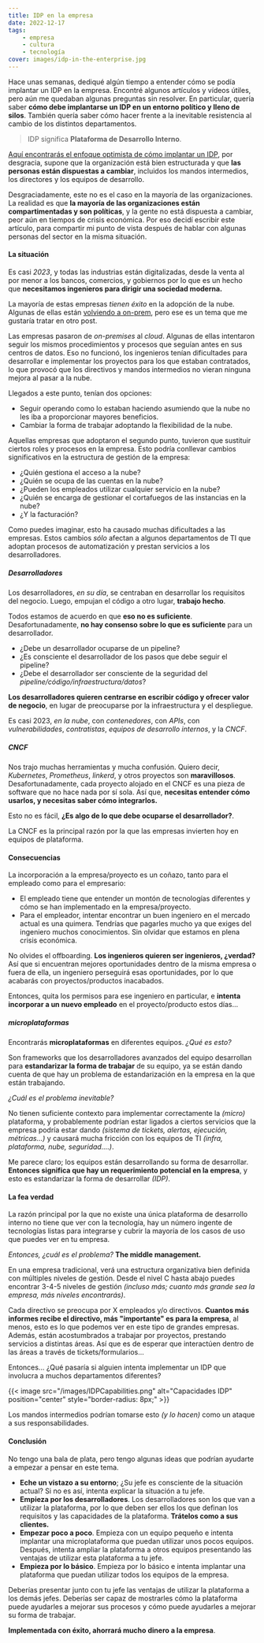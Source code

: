 ```yaml
---
title: IDP en la empresa
date: 2022-12-17
tags:
    - empresa
    - cultura
    - tecnología
cover: images/idp-in-the-enterprise.jpg
---
```


Hace unas semanas, dediqué algún tiempo a entender cómo se podía implantar un IDP en la empresa. Encontré algunos artículos y vídeos útiles, pero aún me quedaban algunas preguntas sin resolver. En particular, quería saber **cómo debe implantarse un IDP en un entorno político y lleno de silos**. También quería saber cómo hacer frente a la inevitable resistencia al cambio de los distintos departamentos.

> IDP significa **Plataforma de Desarrollo Interno**.

<!--more-->

[Aquí encontrarás el enfoque optimista de cómo implantar un IDP](https://github.com/angelbarrera92/idp-enterprise-research/blob/main/outcome.md), por desgracia, supone que la organización está bien estructurada y que **las personas están dispuestas a cambiar**, incluidos los mandos intermedios, los directores y los equipos de desarrollo.

Desgraciadamente, este no es el caso en la mayoría de las organizaciones. La realidad es que **la mayoría de las organizaciones están compartimentadas y son políticas**, y la gente no está dispuesta a cambiar, peor aún en tiempos de crisis económica. Por eso decidí escribir este artículo, para compartir mi punto de vista después de hablar con algunas personas del sector en la misma situación.

#### La situación

Es casi *2023*, y todas las industrias están digitalizadas, desde la venta al por menor a los bancos, comercios, y gobiernos por lo que es un hecho que **necesitamos ingenieros para dirigir una sociedad moderna.**

La mayoría de estas empresas *tienen éxito* en la adopción de la nube. Algunas de ellas están [volviendo a on-prem](https://www.channelpronetwork.com/article/return-prem), pero ese es un tema que me gustaría tratar en otro post.

Las empresas pasaron de *on-premises* al *cloud*. Algunas de ellas intentaron seguir los mismos procedimientos y procesos que seguían antes en sus centros de datos. Eso no funcionó, los ingenieros tenían dificultades para desarrollar e implementar los proyectos para los que estaban contratados, lo que provocó que los directivos y mandos intermedios no vieran ninguna mejora al pasar a la nube.

Llegados a este punto, tenían dos opciones:

- Seguir operando como lo estaban haciendo asumiendo que la nube no les iba a proporcionar mayores beneficios.
- Cambiar la forma de trabajar adoptando la flexibilidad de la nube.

Aquellas empresas que adoptaron el segundo punto, tuvieron que sustituir ciertos roles y procesos en la empresa.
Esto podría conllevar cambios significativos en la estructura de gestión de la empresa:

- ¿Quién gestiona el acceso a la nube?
- ¿Quién se ocupa de las cuentas en la nube?
- ¿Pueden los empleados utilizar cualquier servicio en la nube?
- ¿Quién se encarga de gestionar el cortafuegos de las instancias en la nube?
- ¿Y la facturación?

Como puedes imaginar, esto ha causado muchas dificultades a las empresas. Estos cambios *sólo* afectan a algunos departamentos de TI que adoptan procesos de automatización y prestan servicios a los desarrolladores.

##### Desarrolladores

Los desarrolladores, *en su día*, se centraban en desarrollar los requisitos del negocio. Luego, empujan el código a otro lugar, **trabajo hecho**.

Todos estamos de acuerdo en que **eso no es suficiente**. Desafortunadamente, **no hay consenso sobre lo que es suficiente** para un desarrollador.

- ¿Debe un desarrollador ocuparse de un pipeline?
- ¿Es consciente el desarrollador de los pasos que debe seguir el pipeline?
- ¿Debe el desarrollador ser consciente de la seguridad del *pipeline/código/infraestructura/datos*?

**Los desarrolladores quieren centrarse en escribir código y ofrecer valor de negocio**, en lugar de preocuparse por la infraestructura y el despliegue.

Es casi 2023, *en la nube*, con *contenedores*, con *APIs*, con *vulnerabilidades*, *contratistas*, *equipos de desarrollo internos*, y la *CNCF*.

##### CNCF

Nos trajo muchas herramientas y mucha confusión. Quiero decir, *Kubernetes*, *Prometheus*, *linkerd*, y otros proyectos son **maravillosos**. Desafortunadamente, cada proyecto alojado en el CNCF es una pieza de software que no hace nada por sí sola. Así que, **necesitas entender cómo usarlos, y necesitas saber cómo integrarlos.**

Esto no es fácil, **¿Es algo de lo que debe ocuparse el desarrollador?**.

La CNCF es la principal razón por la que las empresas invierten hoy en equipos de plataforma.

#### Consecuencias

La incorporación a la empresa/proyecto es un coñazo, tanto para el empleado como para el empresario:

- El empleado tiene que entender un montón de tecnologías diferentes y cómo se han implementado en la empresa/proyecto.
- Para el empleador, intentar encontrar un buen ingeniero en el mercado actual es una quimera. Tendrías que pagarles mucho ya que exiges del ingeniero muchos conocimientos. Sin olvidar que estamos en plena crisis económica.

No olvides el offboarding. **Los ingenieros quieren ser ingenieros, ¿verdad?** Así que si encuentran mejores oportunidades dentro de la misma empresa o fuera de ella, un ingeniero perseguirá esas oportunidades, por lo que acabarás con proyectos/productos inacabados.

Entonces, quita los permisos para ese ingeniero en particular, e **intenta incorporar a un nuevo empleado** en el proyecto/producto estos días...

##### microplataformas

Encontrarás **microplataformas** en diferentes equipos. *¿Qué es esto?*

Son frameworks que los desarrolladores avanzados del equipo desarrollan para **estandarizar la forma de trabajar** de su equipo, ya se están dando cuenta de que hay un problema de estandarización en la empresa en la que están trabajando.

*¿Cuál es el problema inevitable?*

No tienen suficiente contexto para implementar correctamente la *(micro)* plataforma, y probablemente podrían estar ligados a ciertos servicios que la empresa podría estar dando *(sistema de tickets, alertas, ejecución, métricas...)* y causará mucha fricción con los equipos de TI *(infra, plataforma, nube, seguridad....)*.

Me parece claro; los equipos están desarrollando su forma de desarrollar. **Entonces significa que hay un requerimiento potencial en la empresa**, y esto es estandarizar la forma de desarrollar *(IDP)*.

#### La fea verdad

La razón principal por la que no existe una única plataforma de desarrollo interno no tiene que ver con la tecnología, hay un número ingente de tecnologías listas para integrarse y cubrir la mayoría de los casos de uso que puedes ver en tu empresa.

*Entonces, ¿cuál es el problema?* **The middle management.**

En una empresa tradicional, verá una estructura organizativa bien definida con múltiples niveles de gestión. Desde el nivel C hasta abajo puedes encontrar 3-4-5 niveles de gestión *(incluso más; cuanto más grande sea la empresa, más niveles encontrarás)*.

Cada directivo se preocupa por X empleados y/o directivos.
**Cuantos más informes recibe el directivo, más "importante" es para la empresa**, al menos, esto es lo que podemos ver en este tipo de grandes empresas. Además, están acostumbrados a trabajar por proyectos, prestando servicios a distintas áreas. Así que es de esperar que interactúen dentro de las áreas a través de tickets/formularios...

Entonces... ¿Qué pasaría si alguien intenta implementar un IDP que involucra a muchos departamentos diferentes?

{{< image src="/images/IDPCapabilities.png" alt="Capacidades IDP" position="center" style="border-radius: 8px;" >}}

Los mandos intermedios podrían tomarse esto *(y lo hacen)* como un ataque a sus responsabilidades.

#### Conclusión

No tengo una bala de plata, pero tengo algunas ideas que podrían ayudarte a empezar a pensar en este tema.

- **Eche un vistazo a su entorno**; ¿Su jefe es consciente de la situación actual? Si no es así, intenta explicar la situación a tu jefe.
- **Empieza por los desarrolladores**. Los desarrolladores son los que van a utilizar la plataforma, por lo que deben ser ellos los que definan los requisitos y las capacidades de la plataforma. **Trátelos como a sus clientes.**
- **Empezar poco a poco**. Empieza con un equipo pequeño e intenta implantar una microplataforma que puedan utilizar unos pocos equipos. Después, intenta ampliar la plataforma a otros equipos presentando las ventajas de utilizar esta plataforma a tu jefe.
- **Empieza por lo básico**. Empieza por lo básico e intenta implantar una plataforma que puedan utilizar todos los equipos de la empresa.

Deberías presentar junto con tu jefe las ventajas de utilizar la plataforma a los demás jefes.
Deberías ser capaz de mostrarles cómo la plataforma puede ayudarles a mejorar sus procesos y cómo puede ayudarles a mejorar su forma de trabajar.

**Implementada con éxito, ahorrará mucho dinero a la empresa**.
